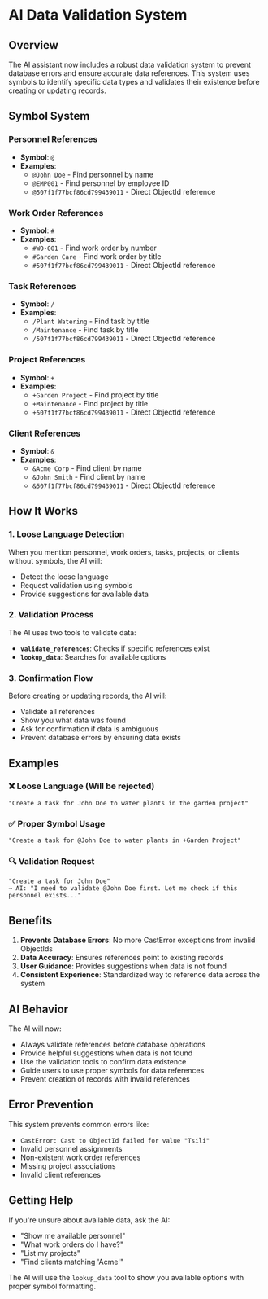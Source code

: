 # AI Data Validation System

## Overview
The AI assistant now includes a robust data validation system to prevent database errors and ensure accurate data references. This system uses symbols to identify specific data types and validates their existence before creating or updating records.

## Symbol System

### Personnel References
- **Symbol**: `@`
- **Examples**:
  - `@John Doe` - Find personnel by name
  - `@EMP001` - Find personnel by employee ID
  - `@507f1f77bcf86cd799439011` - Direct ObjectId reference

### Work Order References
- **Symbol**: `#`
- **Examples**:
  - `#WO-001` - Find work order by number
  - `#Garden Care` - Find work order by title
  - `#507f1f77bcf86cd799439011` - Direct ObjectId reference

### Task References
- **Symbol**: `/`
- **Examples**:
  - `/Plant Watering` - Find task by title
  - `/Maintenance` - Find task by title
  - `/507f1f77bcf86cd799439011` - Direct ObjectId reference

### Project References
- **Symbol**: `+`
- **Examples**:
  - `+Garden Project` - Find project by title
  - `+Maintenance` - Find project by title
  - `+507f1f77bcf86cd799439011` - Direct ObjectId reference

### Client References
- **Symbol**: `&`
- **Examples**:
  - `&Acme Corp` - Find client by name
  - `&John Smith` - Find client by name
  - `&507f1f77bcf86cd799439011` - Direct ObjectId reference

## How It Works

### 1. Loose Language Detection
When you mention personnel, work orders, tasks, projects, or clients without symbols, the AI will:
- Detect the loose language
- Request validation using symbols
- Provide suggestions for available data

### 2. Validation Process
The AI uses two tools to validate data:
- **`validate_references`**: Checks if specific references exist
- **`lookup_data`**: Searches for available options

### 3. Confirmation Flow
Before creating or updating records, the AI will:
- Validate all references
- Show you what data was found
- Ask for confirmation if data is ambiguous
- Prevent database errors by ensuring data exists

## Examples

### ❌ Loose Language (Will be rejected)
```
"Create a task for John Doe to water plants in the garden project"
```

### ✅ Proper Symbol Usage
```
"Create a task for @John Doe to water plants in +Garden Project"
```

### 🔍 Validation Request
```
"Create a task for John Doe"
→ AI: "I need to validate @John Doe first. Let me check if this personnel exists..."
```

## Benefits

1. **Prevents Database Errors**: No more CastError exceptions from invalid ObjectIds
2. **Data Accuracy**: Ensures references point to existing records
3. **User Guidance**: Provides suggestions when data is not found
4. **Consistent Experience**: Standardized way to reference data across the system

## AI Behavior

The AI will now:
- Always validate references before database operations
- Provide helpful suggestions when data is not found
- Use the validation tools to confirm data existence
- Guide users to use proper symbols for data references
- Prevent creation of records with invalid references

## Error Prevention

This system prevents common errors like:
- `CastError: Cast to ObjectId failed for value "Tsili"`
- Invalid personnel assignments
- Non-existent work order references
- Missing project associations
- Invalid client references

## Getting Help

If you're unsure about available data, ask the AI:
- "Show me available personnel"
- "What work orders do I have?"
- "List my projects"
- "Find clients matching 'Acme'"

The AI will use the `lookup_data` tool to show you available options with proper symbol formatting.
